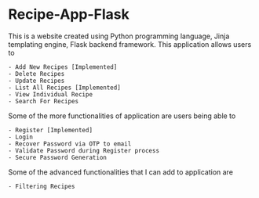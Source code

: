 # Recipe-App-Flask

This is a website created using Python programming language, Jinja templating engine, Flask backend framework. This application allows users to 

    - Add New Recipes [Implemented]
    - Delete Recipes
    - Update Recipes 
    - List All Recipes [Implemented]
    - View Individual Recipe
    - Search For Recipes

Some of the more functionalities of application are users being able to 

    - Register [Implemented]
    - Login
    - Recover Password via OTP to email
    - Validate Password during Register process
    - Secure Password Generation

Some of the advanced functionalities that I can add to application are

    - Filtering Recipes